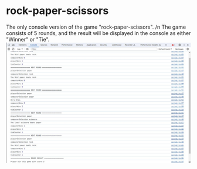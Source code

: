 # rock-paper-scissors

The only console version of the game "rock-paper-scissors". /n
The game consists of 5 rounds, and the result will be displayed in the console as either "Winner" or "Tie". 
![alt](./01.jpg)
